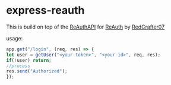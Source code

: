 # express-reauth

This is build on top of the [ReAuthAPI](https://github.com/RedCrafter07/Re-Auth-API) for [ReAuth](https://auth.redcrafter07.de/) by [RedCrafter07](https://github.com/RedCrafter07/)

usage:
```javascript
app.get("/login", (req, res) => {
let user = getUser("<your-token>", "<your-id>", req, res);
if(!user) return;
//process
res.send("Authorized");
});
```
